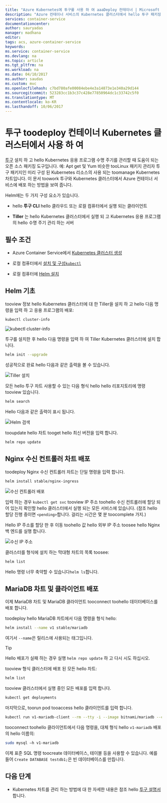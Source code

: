 ```yaml
---
title: "Azure Kubernetes에 투구를 사용 하 여 aaaDeploy 컨테이너 | Microsoft Docs"
description: "Azure 컨테이너 서비스의 Kubernetes 클러스터에서 hello 투구 패키징 도구 toodeploy 컨테이너를 사용 하 여"
services: container-service
documentationcenter: 
author: sauryadas
manager: madhana
editor: 
tags: acs, azure-container-service
keywords: 
ms.service: container-service
ms.devlang: na
ms.topic: article
ms.tgt_pltfrm: na
ms.workload: na
ms.date: 04/10/2017
ms.author: saudas
ms.custom: mvc
ms.openlocfilehash: c7bd780afe00084ebe4e3a14873e1e340a29d144
ms.sourcegitcommit: 523283cc1b3c37c428e77850964dc1c33742c5f0
ms.translationtype: MT
ms.contentlocale: ko-KR
ms.lasthandoff: 10/06/2017
---
```

# <a name="use-helm-toodeploy-containers-on-a-kubernetes-cluster"></a>투구 toodeploy 컨테이너 Kubernetes 클러스터에서 사용 하 여 

[투구](https://github.com/kubernetes/helm/) 설치 하 고 hello Kubernetes 응용 프로그램 수명 주기를 관리할 때 도움이 되는 오픈 소스 패키징 도구입니다. 예: Apt get 및 Yum 비슷한 tooLinux 패키지 관리자 투구 패키지인 미리 구성 된 Kubernetes 리소스의 사용 되는 toomanage Kubernetes 차트입니다. 이 문서 toowork 투구와 Kubernetes 클러스터에서 Azure 컨테이너 서비스에 배포 하는 방법을 보여 줍니다.

Helm에는 두 가지 구성 요소가 있습니다. 
* hello **투구 CLI** hello 클라우드 또는 로컬 컴퓨터에서 실행 되는 클라이언트  

* **Tiller** 는 hello Kubernetes 클러스터에서 실행 되 고 Kubernetes 응용 프로그램의 hello 수명 주기 관리 하는 서버 
 
## <a name="prerequisites"></a>필수 조건

* Azure Container Service에서 [Kubernetes 클러스터 생성](container-service-kubernetes-walkthrough.md)

* 로컬 컴퓨터에서 [설치 및 구성`kubectl`](../container-service-connect.md)

* 로컬 컴퓨터에 [Helm 설치](https://github.com/kubernetes/helm/blob/master/docs/install.md)

## <a name="helm-basics"></a>Helm 기초 

tooview 정보 hello Kubernetes 클러스터에 대 한 Tiller을 설치 하 고 hello 다음 명령을 입력 하 고 응용 프로그램의 배포:

```bash
kubectl cluster-info 
```
![kubectl cluster-info](./media/container-service-kubernetes-helm/clusterinfo.png)
 
투구를 설치한 후 hello 다음 명령을 입력 하 여 Tiller Kubernetes 클러스터에 설치 합니다.

```bash
helm init --upgrade
```
성공적으로 완료 hello 다음과 같은 출력을 볼 수 있습니다.

![Tiller 설치](./media/container-service-kubernetes-helm/tiller-install.png)
 
 
 
 
모든 hello 투구 차트 사용할 수 있는 다음 형식 hello hello 리포지토리에 명령 tooview 있습니다.

```bash 
helm search 
```

Hello 다음과 같은 출력이 표시 됩니다.

![Helm 검색](./media/container-service-kubernetes-helm/helm-search.png)
 
tooupdate hello 차트 tooget hello 최신 버전을 입력 합니다.

```bash 
helm repo update 
```
## <a name="deploy-an-nginx-ingress-controller-chart"></a>Nginx 수신 컨트롤러 차트 배포 
 
toodeploy Nginx 수신 컨트롤러 차트는 단일 명령을 입력 합니다.

```bash
helm install stable/nginx-ingress 
```
![수신 컨트롤러 배포](./media/container-service-kubernetes-helm/nginx-ingress.png)

입력 하는 경우 `kubectl get svc` tooview IP 주소 toohello 수신 컨트롤러에 할당 되어 있는지 확인할 hello 클러스터에서 실행 되는 모든 서비스에 있습니다. (참조 hello 할당 진행 중이면 `<pending>`합니다. 걸리는 시간은 몇 분 toocomplete 가지.) 

Hello IP 주소를 할당 한 후 이동 toohello 값 hello 외부 IP 주소 toosee hello Nginx 백 엔드를 실행 합니다. 
 
![수신 IP 주소](./media/container-service-kubernetes-helm/ingress-ip-address.png)


클러스터를 형식에 설치 하는 막대형 차트의 목록 toosee:

```bash
helm list 
```

Hello 명령 너무 축약할 수 있습니다`helm ls`합니다.
 
 
 
 
## <a name="deploy-a-mariadb-chart-and-client"></a>MariaDB 차트 및 클라이언트 배포

이제 MariaDB 차트 및 MariaDB 클라이언트 tooconnect toohello 데이터베이스를 배포 합니다.

toodeploy hello MariaDB 차트에서 다음 명령을 형식 hello:

```bash
helm install --name v1 stable/mariadb
```

여기서 `--name`은 릴리스에 사용되는 태그입니다.

> [!TIP]
> Hello 배포가 실패 하는 경우 실행 `helm repo update` 하 고 다시 시도 하십시오.
>
 
 
tooview 형식 클러스터에 배포 된 모든 hello 차트:

```bash 
helm list
```
 
tooview 클러스터에서 실행 중인 모든 배포를 입력 합니다.

```bash
kubectl get deployments 
``` 
 
 
마지막으로, toorun pod tooaccess hello 클라이언트를 입력 합니다.

```bash
kubectl run v1-mariadb-client --rm --tty -i --image bitnami/mariadb --command -- bash  
``` 
 
 
tooconnect toohello 클라이언트에서 다음 명령을, 대체 형식 hello `v1-mariadb` 배포의 hello 이름의:

```bash
sudo mysql –h v1-mariadb
```
 
 
이제 표준 SQL 명령 toocreate 데이터베이스, 테이블 등을 사용할 수 있습니다. 예를 들어 `Create DATABASE testdb1;`은 빈 데이터베이스를 만듭니다. 
 
 
 
## <a name="next-steps"></a>다음 단계

* Kubernetes 차트를 관리 하는 방법에 대 한 자세한 내용은 참조 hello [투구 설명서](https://github.com/kubernetes/helm/blob/master/docs/index.md)합니다. 

